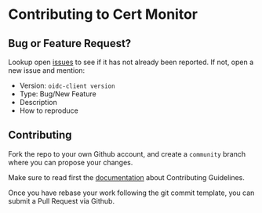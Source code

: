 # Contributing to Cert Monitor

## Bug or Feature Request?

Lookup open [issues](https://github.com/vdbulcke/oidc-client-demo/issues) to see if it has not already been reported. If not, open a new issue and mention: 

* Version: `oidc-client version` 
* Type: Bug/New Feature
* Description
* How to reproduce

## Contributing

Fork the repo to your own Github account, and create a `community` branch where you can propose your changes. 

Make sure to read first the [documentation](https://vdbulcke.github.io/oidc-client-demo/contributing/git/) about Contributing Guidelines. 

Once you have rebase your work following the git commit template, you can submit a Pull Request via Github. 
